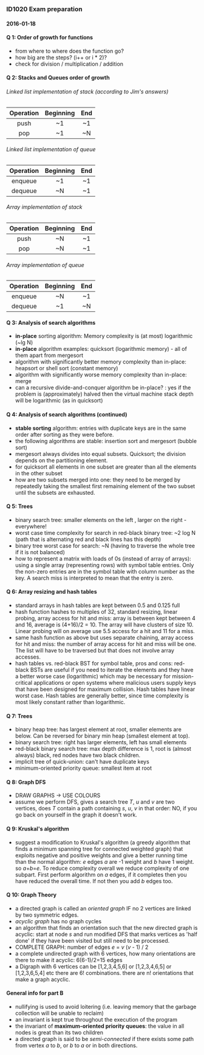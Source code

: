 ### ID1020 Exam preparation 

#### 2016-01-18

#### Q 1: Order of growth for functions

* from where to where does the function go?
* how big are the steps? (i++ or i * 2)?
* check for division  / multiplication / addition

#### Q 2: Stacks and Queues order of growth

###### Linked list implementation of stack (according to Jim's answers)

Operation|Beginning |End
:-------:|:--------:|:---:
push     |~1        |~1
pop      |~1        |~N

###### Linked list implementation of queue

Operation|Beginning |End
:-------:|:--------:|:---:
enqueue  |~1        |~1
dequeue  |~N        |~1

###### Array implementation of stack

Operation|Beginning |End
:-------:|:--------:|:---:
push     |~N        |~1
pop      |~N        |~1

###### Array implementation of queue

Operation|Beginning |End
:-------:|:--------:|:---:
enqueue  |~N        |~1
dequeue  |~1        |~N

#### Q 3: Analysis of search algorithms

* **in-place** sorting algorithm: Memory complexity is (at most) logarithmic (~lg N)
* **in-place** algorithm examples: quicksort (logarithmic memory) - all of them apart from mergesort
* algorithm with significantly better memory complexity than in-place: heapsort or shell sort (constant memory)
* algorithm with significantly worse memory complexity than in-place: merge
* can a recursive divide-and-conquer algorithm be in-place? : yes if the problem is (approximately) halved then the
virtual machine stack depth will be logarithmic (as in quicksort)

#### Q 4: Analysis of search algorithms (continued)

* **stable sorting** algorithm: entries with duplicate keys are in the same order after sorting as they were before.
* the following algorithms are stable: insertion sort and mergesort (bubble sort)
* mergesort always divides into equal subsets. Quicksort; the division depends on the partitioning element.
* for quicksort all elements in one subset are greater than all the elements in the other subset
* how are two subsets merged into one: they need to be merged by repeatedly taking the smallest first remaining element
of the two subset until the subsets are exhausted.

#### Q 5: Trees

* binary search tree: smaller elements on the left , larger on the right - everywhere!
* worst case time complexity for search in red-black binary tree: ~2 log N (path that is alternating red and black lines
has this depth)
* binary tree worst case for search: ~N (having to traverse the whole tree if it is not balanced)
* how to represent a matrix with loads of 0s (instead of array of arrays): using a single array (representing rows) with
symbol table entries. Only the non-zero entries are in the symbol table with column number as the key. A search miss
is interpreted to mean that the entry is zero.

#### Q 6: Array resizing and hash tables

* standard arrays in hash tables are kept between 0.5 and 0.125 full 
* hash function hashes to multiples of 32, standard resizing, linear probing, array access for hit and miss: array is
between kept between 4 and 16, average is (4+16)/2 = 10. The array will have clusters of size 10. Linear probing will
on average use 5.5 access for a hit and 11 for a miss.
* same hash function as above but uses separate chaining, array access for hit and miss: the number of array access for
hit and miss will be one. The list will have to be traversed but that does not involve array accesses.
* hash tables vs. red-black BST for symbol table, pros and cons: red-black BSTs are useful if you need to iterate the
elements and they have a better worse case (logarithmic) which may be necessary for mission-critical applications or
open systems where malicious users supply keys that have been designed for maximum collision. Hash tables have linear
worst case. Hash tables are generally better, since time complexity is most likely constant rather than logarithmic.

#### Q 7: Trees

* binary heap tree: has largest element at root, smaller elements are below. Can be reversed for binary min heap 
(smallest element at top).
* binary search tree: right has larger elements, left has small elements
* red-black binary search tree: max depth difference is 1, root is (almost always) black, red nodes have two black
children.
* implicit tree of quick-union: can't have duplicate keys
* minimum-oriented priority queue: smallest item at root

#### Q 8: Graph DFS

* DRAW GRAPHS -> USE COLOURS
* assume we perform DFS, gives a search tree *T*, *u* and *v* are two vertices, does *T* contain a path containing *s*,
 *u*, *v* in that order: NO, if you go back on yourself in the graph it doesn't work.
 
 #### Q 9: Kruskal's algorithm
 
 * suggest a modification to Kruskal's algorithm (a greedy algorithm that finds a minimum spanning tree for connected
 weighted graph) that exploits negative and positive weights and give a better running time than the normal algorithm:
 *e* edges *a* are -1 weight and *b* have 1 weight. so *a*+*b*=*e*. To reduce complexity overall we reduce complexity
 of one subpart. First perform algorithm on *a* edges, if it completes then you have reduced the overall time. If not
 then you add *b* edges too.
 
 #### Q 10: Graph Theory
 
 * a directed graph is called an *oriented graph* IF no 2 vertices are linked by two symmetric edges.
 * *acyclic graph* has no graph cycles 
 * an algorithm that finds an orientation such that the new directed graph is acyclic: start at node *s* and run
 modified DFS that marks vertices as 'half done' if they have been visited but still need to be processed.
 * COMPLETE GRAPH: number of edges *e* = *v* (*v* - 1) / 2 
 * a complete undirected graph with 6 vertices, how many orientations are there to make it acyclic: 6(6-1)/2=15 edges
 * a Digraph with 6 vertices can be [1,2,3,4,5,6] or [1,2,3,4,6,5] or [1,2,3,6,5,4] etc there are 6! combinations.
 there are n! orientations that make a graph acyclic.
 
 #### General info for part B
 
 * nullifying is used to avoid loitering (i.e. leaving memory that the garbage collection will be unable to reclaim)
 * an invariant is kept true throughout the execution of the program
 * the invariant of **maximum-oriented priority queues**: the value in all nodes is great than its two children
 * a directed graph is said to be *semi-connected* if there exists some path from vertex *a* to *b*, or *b* to *a* or
 in both directions.